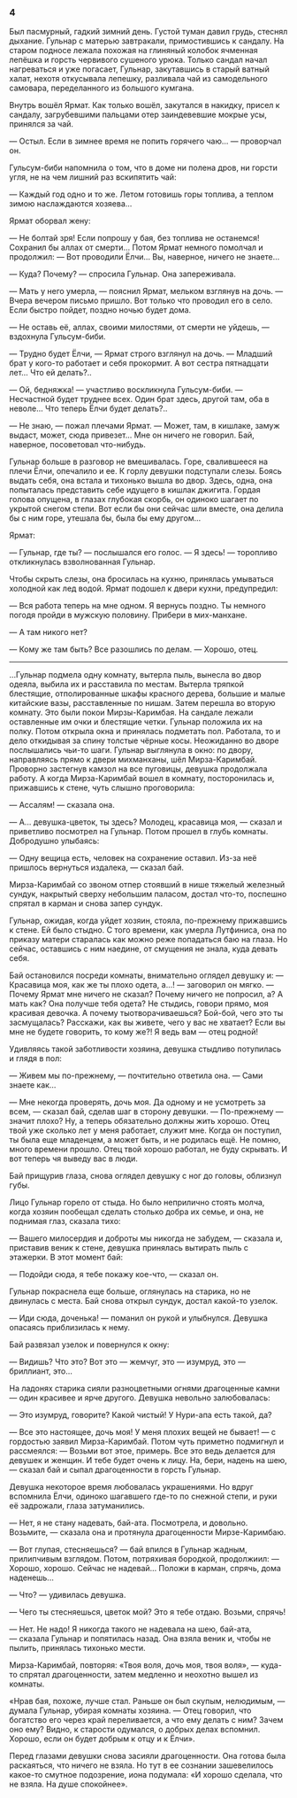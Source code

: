 ### 4

Был пасмурный, гадкий зимний день.
Густой туман давил грудь, стеснял дыхание.
Гульнар с матерью завтракали, примостившись к сандалу.
На старом подносе лежала похожая на глиняный колобок ячменная лепёшка и горсть червивого сушеного урюка.
Только сандал начал нагреваться и уже погасает, Гульнар, закутавшись в старый ватный халат, нехотя откусывала лепешку, разливала чай из самодельного самовара, переделанного из большого кумгана.

Внутрь вошёл Ярмат.
Как только вошёл, закутался в накидку, присел к сандалу, загрубевшими пальцами отер заиндевевшие мокрые усы, принялся за чай.

— Остыл.
Если в зимнее время не попить горячего чаю… — проворчал он.

Гульсум-биби напомнила о том, что в доме ни полена дров, ни горсти угля, не на чем лишний раз вскипятить чай:

— Каждый год одно и то же.
Летом готовишь горы топлива, а теплом зимою наслаждаются хозяева…

Ярмат оборвал жену:

— Не болтай зря!
Если попрошу у бая, без топлива не останемся!
Сохранил бы аллах от смерти...
Потом Ярмат немного помолчал и продолжил:
— Вот проводили Ёлчи…
Вы, наверное, ничего не знаете…

— Куда?
Почему? — спросила Гульнар.
Она запереживала.

— Мать у него умерла, — пояснил Ярмат, мельком взглянув на дочь.
— Вчера вечером письмо пришло.
Вот только что проводил его в село.
Если быстро пойдет, поздно ночью будет дома.

— Не оставь её, аллах, своими милостями, от смерти не уйдешь, — вздохнула Гульсум-биби.

— Трудно будет Ёлчи, — Ярмат строго взглянул на дочь.
— Младший брат у кого-то работает и себя прокормит.
А вот сестра пятнадцати лет…
Что ей делать?..

— Ой, бедняжка! — участливо воскликнула Гульсум-биби.
— Несчастной будет труднее всех.
Один брат здесь, другой там, оба в неволе...
Что теперь Ёлчи будет делать?..

— Не знаю, — пожал плечами Ярмат.
— Может, там, в кишлаке, замуж выдаст, может, сюда привезет...
Мне он ничего не говорил.
Бай, наверное, посоветовал что-нибудь.

Гульнар больше в разговор не вмешивалась.
Горе, свалившееся на плечи Ёлчи, опечалило и ее.
К горлу девушки подступали слезы.
Боясь выдать себя, она встала и тихонько вышла во двор.
Здесь, одна, она попыталась представить себе идущего в кишлак джигита.
Гордая голова опущена, в глазах глубокая скорбь, он одиноко шагает по укрытой снегом степи.
Вот если бы они сейчас шли вместе, она делила бы с ним горе, утешала бы, была бы ему другом...

Ярмат:

— Гульнар, где ты? — послышался его голос.
— Я здесь! — торопливо откликнулась взволнованная Гульнар.

Чтобы скрыть слезы, она бросилась на кухню, принялась умываться холодной как лед водой.
Ярмат подошел к двери кухни, предупредил:

— Вся работа теперь на мне одном.
Я вернусь поздно.
Ты немного погодя пройди в мужскую половину.
Прибери в мих-манхане.

— А там никого нет?

— Кому же там быть?
Все разошлись по делам.
— Хорошо, отец.

* * *

…Гульнар подмела одну комнату, вытерла пыль, вынесла во двор одеяла, выбила их и расставила по местам.
Вытерла тряпкой блестящие, отполированные шкафы красного дерева, большие и малые китайские вазы, расставленные по нишам.
Затем перешла во вторую комнату.
Это были покои Мирзы-Каримбая.
На сандале лежали оставленные им очки и блестящие четки.
Гульнар положила их на полку.
Потом открыла окна и принялась подметать пол.
Работала, то и дело откидывая за спину толстые чёрные косы.
Неожиданно во дворе послышались чьи-то шаги.
Гульнар выглянула в окно: по двору, направляясь прямо к двери михманханы, шёл Мирза-Каримбай.
Проворно застегнув камзол на все пуговицы, девушка продолжала работу.
А когда Мирза-Каримбай вошел в комнату, посторонилась и, прижавшись к стене, чуть слышно проговорила:

— Ассалям! — сказала она.

— А... девушка-цветок, ты здесь?
Молодец, красавица моя, — сказал и приветливо посмотрел на Гульнар.
Потом прошел в глубь комнаты.
Добродушно улыбаясь:

— Одну вещица есть, человек на сохранение оставил.
Из-за неё пришлось вернуться издалека, — сказал бай.

Мирза-Каримбай со звоном отпер стоявший в нише тяжелый железный сундук, накрытый сверху небольшим паласом, достал что-то, поспешно спрятал в карман и снова запер сундук.

Гульнар, ожидая, когда уйдет хозяин, стояла, по-прежнему прижавшись к стене.
Ей было стыдно.
С того времени, как умерла Лутфиниса, она по приказу матери старалась как можно реже попадаться баю на глаза.
Но сейчас, оставшись с ним наедине, от смущения не знала, куда девать себя.

Бай остановился посреди комнаты, внимательно оглядел девушку и:
— Красавица моя, как же ты плохо одета, а...! — заговорил он мягко.
— Почему Ярмат мне ничего не сказал?
Почему ничего не попросил, а?
А мать как?
Она получше тебя одета?
Не стыдись, говори прямо, моя красивая девочка.
А почему тыотворачиваешься?
Бой-бой, чего это ты засмущалась?
Расскажи, как вы живете, чего у вас не хватает?
Если вы мне не будете говорить, то кому же?!
Я ведь вам — отец родной!

Удивляясь такой заботливости хозяина, девушка стыдливо потупилась и глядя в пол:

— Живем мы по-прежнему, — почтительно ответила она.
— Сами знаете как…

— Мне некогда проверять, дочь моя.
Да одному и не усмотреть за всем, — сказал бай, сделав шаг в сторону девушки.
— По-прежнему — значит плохо?
Ну, а теперь обязательно должны жить хорошо.
Отец твой уже сколько лет у меня работает, служит мне.
Когда он поступил, ты была еще младенцем, а может быть, и не родилась ещё.
Не помню, много времени прошло.
Отец твой хорошо работал, не буду скрывать.
И вот теперь чя выведу вас в люди.

Бай прищурив глаза, снова оглядел девушку с ног до головы, облизнул губы.

Лицо Гульнар горело от стыда.
Но было неприлично стоять молча, когда хозяин пообещал сделать столько добра их семье, и она, не поднимая глаз, сказала тихо:

— Вашего милосердия и доброты мы никогда не забудем, — сказала и, приставив веник к стене, девушка принялась вытирать пыль с этажерки.
В этот момент бай:

— Подойди сюда, я тебе покажу кое-что, — сказал он.

Гульнар покраснела еще больше, оглянулась на старика, но не двинулась с места.
Бай снова открыл сундук, достал какой-то узелок.

— Иди сюда, доченька! — поманил он рукой и улыбнулся.
Девушка опасаясь приблизилась к нему.

Бай развязал узелок и повернулся к окну:

— Видишь?
Что это?
Вот это — жемчуг, это — изумруд, это — бриллиант, это…

На ладонях старика сияли разноцветными огнями драгоценные камни — один красивее и ярче другого.
Девушка невольно залюбовалась:

— Это изумруд, говорите?
Какой чистый!
У Нури-апа есть такой, да?

— Все это настоящее, дочь моя!
У меня плохих вещей не бывает! — с гордостью заявил Мирза-Каримбай.
Потом чуть приметно подмигнул и рассмеялся:
— Возьми вот этое, примерь.
Все это ведь делается для девушек и женщин.
И тебе будет очень к лицу.
На, бери, надень на шею, — сказал бай и сыпал драгоценности в горсть Гульнар.

Девушка некоторое время любовалась украшениями.
Но вдруг вспомнила Ёлчи, одиноко шагавшего где-то по снежной степи, и руки её задрожали, глаза затуманились.

— Нет, я не стану надевать, бай-ата.
Посмотрела, и довольно.
Возьмите, — сказала она и протянула драгоценности Мирзе-Каримбаю.

— Вот глупая, стесняешься? — бай впился в Гульнар жадным, прилипчивым взглядом.
Потом, потряхивая бородкой, продолжиил: — Хорошо, хорошо.
Сейчас не надевай…
Положи в карман, спрячь, дома наденешь...

— Что? — удивилась девушка.

— Чего ты стесняешься, цветок мой?
Это я тебе отдаю.
Возьми, спрячь!

— Нет.
Не надо!
Я никогда такого не надевала на шею, бай-ата, — сказала Гульнар и попятилась назад.
Она взяла веник и, чтобы не пылить, принялась тихонько мести.

Мирза-Каримбай, повторяя:
«Твоя воля, дочь моя, твоя воля», — куда-то спрятал драгоценности, затем медленно и неохотно вышел из комнаты.

«Нрав бая, похоже, лучше стал.
Раньше он был скупым, нелюдимым, — думала Гульнар, убирая комнаты хозяина.
— Отец говорил, что богатство его через край переливается, а что ему делать с ним?
Зачем оно ему?
Видно, к старости одумался, о добрых делах вспомнил.
Хорошо, если он будет добрым к отцу и к Ёлчи».

Перед глазами девушки снова засияли драгоценности.
Она готова была раскаяться, что ничего не взяла.
Но тут в ее сознании зашевелилось какое-то смутное подозрение, иона подумала:
«И хорошо сделала, что не взяла.
На душе спокойнее».
